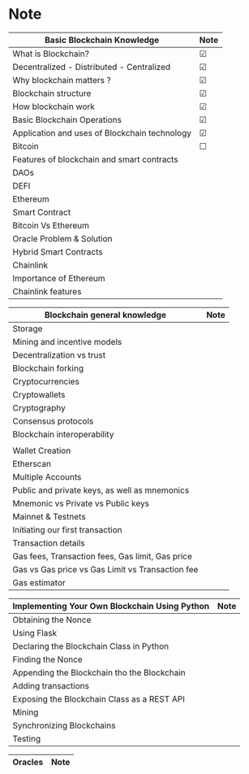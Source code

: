 # Note

| Basic Blockchain Knowledge                    | Note    |
| --------------------------------------------- | ------- |
| What is Blockchain?                           | &#9745; |
| Decentralized - Distributed - Centralized     | &#9745; |
| Why blockchain matters ?                      | &#9745; |
| Blockchain structure                          | &#9745; |
| How blockchain work                           | &#9745; |
| Basic Blockchain Operations                   | &#9745; |
| Application and uses of Blockchain technology | &#9745; |
| Bitcoin                                       | &#9744; |
| Features of blockchain and smart contracts    |         |
| DAOs                                          |         |
| DEFI                                          |         |
| Ethereum                                      |         |
| Smart Contract                                |         |
| Bitcoin Vs Ethereum                           |         |
| Oracle Problem & Solution                     |         |
| Hybrid Smart Contracts                        |         |
| Chainlink                                     |         |
| Importance of Ethereum                        |         |
| Chainlink features                            |         |

| Blockchain general knowledge                     | Note |
| ------------------------------------------------ | ---- |
| Storage                                          |      |
| Mining and incentive models                      |      |
| Decentralization vs trust                        |      |
| Blockchain forking                               |      |
| Cryptocurrencies                                 |      |
| Cryptowallets                                    |      |
| Cryptography                                     |      |
| Consensus protocols                              |      |
| Blockchain interoperability                      |      |
|                                                  |      |
| Wallet Creation                                  |      |
| Etherscan                                        |      |
| Multiple Accounts                                |      |
| Public and private keys, as well as mnemonics    |      |
| Mnemonic vs Private vs Public keys               |      |
| Mainnet & Testnets                               |      |
| Initiating our first transaction                 |      |
| Transaction details                              |      |
| Gas fees, Transaction fees, Gas limit, Gas price |      |
| Gas vs Gas price vs Gas Limit vs Transaction fee |      |
| Gas estimator                                    |      |




| Implementing Your Own Blockchain Using Python | Note |
| --------------------------------------------- | ---- |
| Obtaining the Nonce                           |      |
| Using Flask                                   |      |
| Declaring the Blockchain Class in Python      |      |
| Finding the Nonce                             |      |
| Appending the Blockchain tho the Blockchain   |      |
| Adding transactions                           |      |
| Exposing the Blockchain Class as a REST API   |      |
| Mining                                        |      |
| Synchronizing Blockchains                     |      |
| Testing                                       |      |

| Oracles | Note |
| ------- | ---- |


